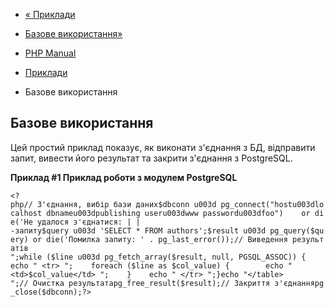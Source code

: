 - [« Приклади](pgsql.examples.md)
- [Базове використання»](pgsql.examples-queries.md)

- [PHP Manual](index.md)
- [Приклади](pgsql.examples.md)
- Базове використання

## Базове використання

Цей простий приклад показує, як виконати з'єднання з БД, відправити
запит, вивести його результат та закрити з'єднання з PostgreSQL.

**Приклад #1 Приклад роботи з модулем PostgreSQL**

` <?php// З'єднання, вибір бази даних$dbconn u003d pg_connect("hostu003dlocalhost dbnameu003dpublishing useru003dwww passwordu003dfoo")    or die('Не удалося з'єднатися: | | -запиту$query u003d 'SELECT * FROM authors';$result u003d pg_query($query) or die('Помилка запиту: ' . pg_last_error());// Виведення результатів
";while ($line u003d pg_fetch_array($result, null, PGSQL_ASSOC)) {    echo " <tr>
";    foreach ($line as $col_value) {        echo " <td>$col_value</td>
";    }    echo " </tr>
";}echo "</table>
";// Очистка результатаpg_free_result($result);// Закриття з'єднанняpg_close($dbconn);?> `
